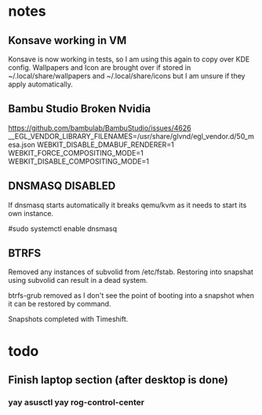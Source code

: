 # notes

## Konsave working in VM
Konsave is now working in tests, so I am using this again to copy over KDE config.
Wallpapers and Icon are brought over if stored in ~/.local/share/wallpapers and ~/.local/share/icons but I am unsure if they apply automatically.

## Bambu Studio Broken Nvidia
https://github.com/bambulab/BambuStudio/issues/4626
__EGL_VENDOR_LIBRARY_FILENAMES=/usr/share/glvnd/egl_vendor.d/50_mesa.json WEBKIT_DISABLE_DMABUF_RENDERER=1 WEBKIT_FORCE_COMPOSITING_MODE=1 WEBKIT_DISABLE_COMPOSITING_MODE=1


## DNSMASQ DISABLED
If dnsmasq starts automatically it breaks qemu/kvm as it needs to start its own instance.


#sudo systemctl enable dnsmasq 

## BTRFS
Removed any instances of subvolid from /etc/fstab. Restoring into snapshat using subvolid can result in a dead system.

btrfs-grub removed as I don't see the point of booting into a snapshot when it can be restored by command.

Snapshots completed with Timeshift.


# todo
## Finish laptop section (after desktop is done)
### yay asusctl yay rog-control-center
